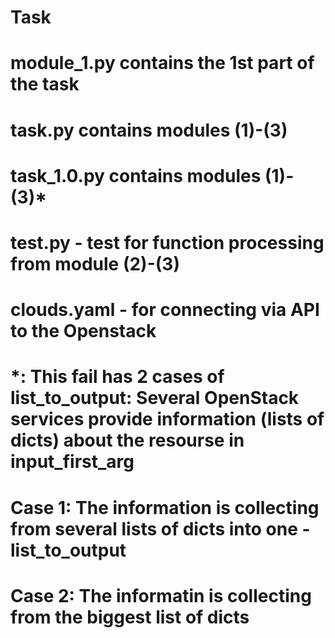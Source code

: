 # Task
# module_1.py contains the 1st part of the task
# task.py contains modules (1)-(3)
# task_1.0.py contains modules (1)-(3)*
# test.py - test for function processing from module (2)-(3)
# clouds.yaml - for connecting via API to the Openstack

# *: This fail has 2 cases of list_to_output: Several OpenStack services provide information (lists of dicts) about the resourse in input_first_arg 
# Case 1: The information is collecting from several lists of dicts into one - list_to_output
# Case 2: The informatin is collecting from the biggest list of dicts
